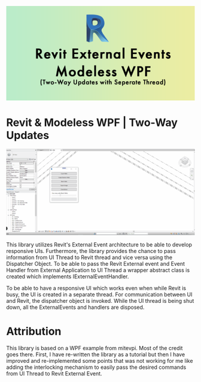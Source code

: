 ![alt text](https://github.com/varolomer/RevitWPF/blob/master/RevitWPF/Assets/Github/Banner.png)

# Revit & Modeless WPF | Two-Way Updates
![alt text](https://github.com/varolomer/RevitWPF/blob/master/RevitWPF/Assets/Github/BatchWallExportProgress.gif)

This library utilizes Revit's External Event architecture to be able to develop responsive UIs. Furthermore, the library provides the chance to pass information from UI Thread to Revit thread and vice versa using the Dispatcher Object. To be able to pass the Revit External event and Event Handler from External Application to UI Thread a wrapper abstract class is created which implements IExternalEventHandler.

To be able to have a responsive UI which works even when while Revit is busy, the UI is created in a separate thread. For communication between UI and Revit, the dispatcher object is invoked. While the UI thread is being shut down, all the ExternalEvents and handlers are disposed.

# Attribution
This library is based on a WPF example from mitevpi. Most of the credit goes there. First, I have re-written the library as a tutorial but then I have improved and re-implemented some points that was not working for me like adding the interlocking mechanism to easily pass the desired commands from UI Thread to Revit External Event.
